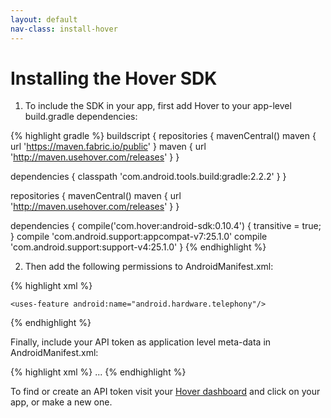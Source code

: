 ```yaml
---
layout: default
nav-class: install-hover
---
```


# Installing the Hover SDK

1. To include the SDK in your app, first add Hover to your app-level build.gradle dependencies:

{% highlight gradle %}
buildscript {
  repositories {
    mavenCentral()
    maven { url 'https://maven.fabric.io/public' }
    maven { url 'http://maven.usehover.com/releases' }
  }

  dependencies {
    classpath 'com.android.tools.build:gradle:2.2.2'
  }
}

repositories {
  mavenCentral()
  maven { url 'http://maven.usehover.com/releases' }
}

dependencies {
  compile('com.hover:android-sdk:0.10.4') { transitive = true; }
  compile 'com.android.support:appcompat-v7:25.1.0'
  compile 'com.android.support:support-v4:25.1.0'
}
{% endhighlight %}

2. Then add the following permissions to AndroidManifest.xml:

{% highlight xml %}
    <uses-permission android:name="android.permission.CALL_PHONE"/>
    <uses-permission android:name="android.permission.READ_PHONE_STATE"/>
    <uses-permission android:name="android.permission.RECEIVE_SMS"/>
    <uses-permission android:name="android.permission.READ_SMS"/>
    <uses-permission android:name="android.permission.RECEIVE_BOOT_COMPLETED"/>
    <uses-permission android:name="android.permission.BIND_ACCESSIBILITY_SERVICE"/>
    <uses-permission android:name="android.permission.SYSTEM_ALERT_WINDOW"/>
    <uses-permission android:name="android.permission.INTERNET"/>
    <uses-permission android:name="android.permission.ACCESS_NETWORK_STATE" />
    <uses-permission android:name="android.permission.WRITE_EXTERNAL_STORAGE"/>

    <uses-feature android:name="android.hardware.telephony"/>
{% endhighlight %}

Finally, include your API token as application level meta-data in AndroidManifest.xml:

{% highlight xml %}
<application>
  ...
  <meta-data
     android:name="com.hover.ApiKey"  
     android:value="<YOUR_API_TOKEN>"/>
</application>
{% endhighlight %}

To find or create an API token visit your [Hover dashboard](https://www.usehover.com/apps)  and click on your app, or make a new one.
